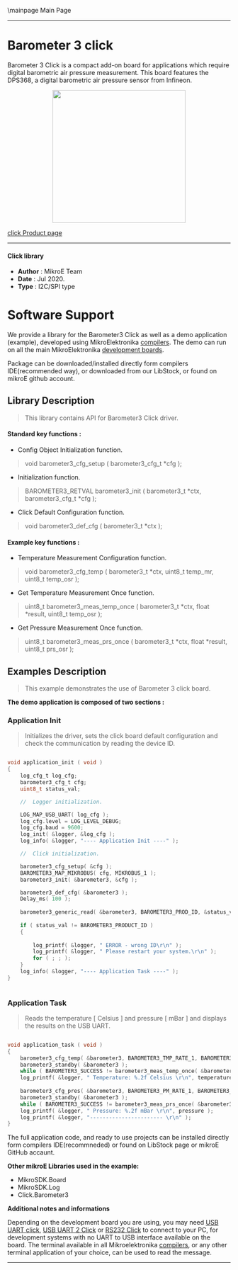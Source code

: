 \mainpage Main Page
 
---
# Barometer 3 click

Barometer 3 Click is a compact add-on board for applications which require digital barometric air pressure measurement. This board features the DPS368, a digital barometric air pressure sensor from Infineon.

<p align="center">
  <img src="https://download.mikroe.com/images/click_for_ide/barometer3_click.png" height=300px>
</p>


[click Product page](https://www.mikroe.com/barometer-3-click)

---


#### Click library 

- **Author**        : MikroE Team
- **Date**          : Jul 2020.
- **Type**          : I2C/SPI type


# Software Support

We provide a library for the Barometer3 Click 
as well as a demo application (example), developed using MikroElektronika 
[compilers](https://shop.mikroe.com/compilers). 
The demo can run on all the main MikroElektronika [development boards](https://shop.mikroe.com/development-boards).

Package can be downloaded/installed directly form compilers IDE(recommended way), or downloaded from our LibStock, or found on mikroE github account. 

## Library Description

> This library contains API for Barometer3 Click driver.

#### Standard key functions :

- Config Object Initialization function.
> void barometer3_cfg_setup ( barometer3_cfg_t *cfg ); 
 
- Initialization function.
> BAROMETER3_RETVAL barometer3_init ( barometer3_t *ctx, barometer3_cfg_t *cfg );

- Click Default Configuration function.
> void barometer3_def_cfg ( barometer3_t *ctx );


#### Example key functions :

- Temperature Measurement Configuration function.
> void barometer3_cfg_temp ( barometer3_t *ctx, uint8_t temp_mr, uint8_t temp_osr );
 
- Get Temperature Measurement Once function.
> uint8_t barometer3_meas_temp_once ( barometer3_t *ctx, float *result, uint8_t temp_osr );

- Get Pressure Measurement Once function.
> uint8_t barometer3_meas_prs_once ( barometer3_t *ctx, float *result, uint8_t prs_osr );

## Examples Description

> This example demonstrates the use of Barometer 3 click board.

**The demo application is composed of two sections :**

### Application Init 

> Initializes the driver, sets the click board default configuration and check the communication by reading the device ID.

```c

void application_init ( void )
{
    log_cfg_t log_cfg;
    barometer3_cfg_t cfg;
    uint8_t status_val;

    //  Logger initialization.

    LOG_MAP_USB_UART( log_cfg );
    log_cfg.level = LOG_LEVEL_DEBUG;
    log_cfg.baud = 9600;
    log_init( &logger, &log_cfg );
    log_info( &logger, "---- Application Init ----" );

    //  Click initialization.

    barometer3_cfg_setup( &cfg );
    BAROMETER3_MAP_MIKROBUS( cfg, MIKROBUS_1 );
    barometer3_init( &barometer3, &cfg );

    barometer3_def_cfg( &barometer3 );
    Delay_ms( 100 );
    
    barometer3_generic_read( &barometer3, BAROMETER3_PROD_ID, &status_val, 1 );
    
    if ( status_val != BAROMETER3_PRODUCT_ID )
    {
        
        log_printf( &logger, " ERROR - wrong ID\r\n" );
        log_printf( &logger, " Please restart your system.\r\n" );
        for ( ; ; );
    }
    log_info( &logger, "---- Application Task ----" );
}
  
```

### Application Task

> Reads the temperature [ Celsius ] and pressure [ mBar ] and displays the results on the USB UART.

```c

void application_task ( void )
{
    barometer3_cfg_temp( &barometer3, BAROMETER3_TMP_RATE_1, BAROMETER3_TMP_PRC_128 );
    barometer3_standby( &barometer3 );
    while ( BAROMETER3_SUCCESS != barometer3_meas_temp_once( &barometer3, &temperature, BAROMETER3_TMP_PRC_128 ) );
    log_printf( &logger, " Temperature: %.2f Celsius \r\n", temperature );
    
    barometer3_cfg_pres( &barometer3, BAROMETER3_PM_RATE_1, BAROMETER3_PM_PRC_128 );
    barometer3_standby( &barometer3 );
    while ( BAROMETER3_SUCCESS != barometer3_meas_prs_once( &barometer3, &pressure, BAROMETER3_PM_PRC_128 ) );
    log_printf( &logger, " Pressure: %.2f mBar \r\n", pressure );
    log_printf( &logger, "----------------------- \r\n" );
} 

```


The full application code, and ready to use projects can be  installed directly form compilers IDE(recommneded) or found on LibStock page or mikroE GitHub accaunt.

**Other mikroE Libraries used in the example:** 

- MikroSDK.Board
- MikroSDK.Log
- Click.Barometer3

**Additional notes and informations**

Depending on the development board you are using, you may need 
[USB UART click](https://shop.mikroe.com/usb-uart-click), 
[USB UART 2 Click](https://shop.mikroe.com/usb-uart-2-click) or 
[RS232 Click](https://shop.mikroe.com/rs232-click) to connect to your PC, for 
development systems with no UART to USB interface available on the board. The 
terminal available in all Mikroelektronika 
[compilers](https://shop.mikroe.com/compilers), or any other terminal application 
of your choice, can be used to read the message.



---
